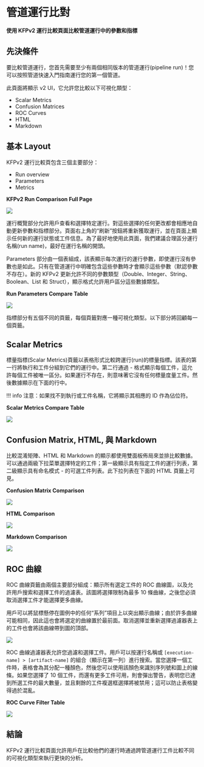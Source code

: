 # 管道運行比對

**使用 KFPv2 運行比較頁面比較管道運行中的參數和指標**

## 先決條件

要比較管道運行，您首先需要至少有兩個相同版本的管道運行(pipeline run)！您可以按照管道快速入門指南運行您的第一個管道。

此頁面將顯示 v2 UI，它允許您比較以下可視化類型：

- Scalar Metrics
- Confusion Matrices
- ROC Curves
- HTML
- Markdown

## 基本 Layout

KFPv2 運行比較頁包含三個主要部分：

- Run overview
- Parameters
- Metrics

**KFPv2 Run Comparison Full Page**

![](./assets/full-page.png)

運行概覽部分允許用戶查看和選擇特定運行。對這些選擇的任何更改都會相應地自動更新參數和指標部分。頁面右上角的“刷新”按鈕將重新獲取運行，並在頁面上顯示任何新的運行狀態或工件信息。為了最好地使用此頁面，我們建議合理區分運行名稱(run name)，最好在運行名稱的開頭。

Parameters 部分由一個表組成，該表顯示每次運行的運行參數，即使運行沒有參數也是如此。只有在管道運行中明確包含這些參數時才會顯示這些參數（默認參數不存在）。新的 KFPv2 更新允許不同的參數類型（Double、Integer、String、Boolean、List 和 Struct），顯示格式允許用戶區分這些數據類型。

**Run Parameters Compare Table**

![](./assets/run-parameters.png)

指標部分有五個不同的頁籤，每個頁籤對應一種可視化類型。以下部分將回顧每一個頁籤。

## Scalar Metrics

標量指標(Scalar Metrics)頁籤以表格形式比較跨運行(run)的標量指標。該表的第一行將執行和工件分組到它們的運行中。第二行通過 <execution-name>-<artifact-name> 格式顯示每個工件，這允許每個工件被唯一區分。如果運行不存在，則意味著它沒有任何標量度量工件。然後數據顯示在下面的行中。

!!! info
    注意：如果找不到執行或工件名稱，它將顯示其相應的 ID 作為佔位符。

**Scalar Metrics Compare Table**

![](./assets/scalar-metrics.png)

## Confusion Matrix, HTML, 與 Markdown

比較混淆矩陣、HTML 和 Markdown 的顯示都使用雙面板佈局來並排比較數據。可以通過兩級下拉菜單選擇特定的工件；第一級顯示具有指定工件的運行列表，第二級顯示具有命名模式 <execution-name>-<artifact-name> 的可選工件列表。此下拉列表在下面的 HTML 頁籤上可見。

**Confusion Matrix Comparison**

![](./assets/confusion-matrix.png)

**HTML Comparison**

![](./assets/html.png)

**Markdown Comparison**

![](./assets/markdown.png)

## ROC 曲線

ROC 曲線頁籤由兩個主要部分組成：顯示所有選定工件的 ROC 曲線圖，以及允許用戶搜索和選擇工件的過濾表。該圖將選擇限制為最多 10 條曲線，之後您必須取消選擇工件才能選擇更多曲線。

用戶可以將鼠標懸停在圖例中的任何“系列”項目上以突出顯示曲線；由於許多曲線可能相同，因此這也會將選定的曲線置於最前面。取消選擇並重新選擇過濾器表上的工件也會將該曲線帶到圖的頂部。

![](./assets/roc-curve-plot.png)

ROC 曲線過濾器表允許您過濾和選擇工件。用戶可以按運行名稱或 `[execution-name] > [artifact-name]` 的組合（顯示在第一列）進行搜索。當您選擇一個工件時，表格會為其分配一種顏色，然後您可以使用該顏色來識別序列號和圖上的線條。如果您選擇了 10 個工件，而還有更多工件可用，則會彈出警告，表明您已達到所選工件的最大數量，並且剩餘的工件複選框選擇將被禁用；這可以防止表格變得過於混亂。

**ROC Curve Filter Table**

![](./assets/roc-curve-filter-table.png)

## 結論

KFPv2 運行比較頁面允許用戶在比較他們的運行時通過跨管道運行工件比較不同的可視化類型來執行更快的分析。


